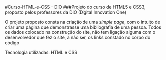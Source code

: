 #Curso-HTML-e-CSS - DIO
###Projeto do curso de HTML5 e CSS3, proposto pelos professores da DIO (Digital Innovation One)

O projeto proposto consta na criação de uma _simple page_, com o intuito de criar uma página que demonstrasse uma bibliografia de uma pessoa. Todos os dados colocado na construção do site, não tem ligação alguma com o desenvolvedor que fez o site, a não ser, os links constado no corpo do código

Tecnologia utilizadas: HTML e CSS